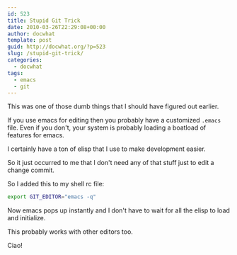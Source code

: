 ```yaml
---
id: 523
title: Stupid Git Trick
date: 2010-03-26T22:29:08+00:00
author: docwhat
template: post
guid: http://docwhat.org/?p=523
slug: /stupid-git-trick/
categories:
  - docwhat
tags:
  - emacs
  - git
---
```


This was one of those dumb things that I should have figured out earlier.

If you use emacs for editing then you probably have a customized `.emacs` file.
Even if you don't, your system is probably loading a boatload of features for
emacs.

I certainly have a ton of elisp that I use to make development easier.

So it just occurred to me that I don't need any of that stuff just to edit a
change commit.

So I added this to my shell rc file:

```bash
export GIT_EDITOR="emacs -q"
```

Now emacs pops up instantly and I don't have to wait for all the elisp to load
and initialize.

This probably works with other editors too.

Ciao!
